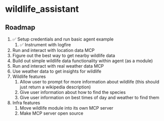 # wildlife_assistant

## Roadmap

1. ✅ Setup credentials and run basic agent example
   1. ✅ Instrument with logfire
2. Run and interact with location data MCP
3. Figure out the best way to get nearby wildlife data
4. Build out simple wildlife data functionality within agent (as a module)
5. Run and interact with real weather data MCP
6. Use weather data to get insights for wildlife
7. Wildlife features
   1. Allow user to prompt for more information about wildlife (this should just return a wikipedia description)
   2. Give user information about how to find the species
   3. Give user information on best times of day and weather to find them
8. Infra features
   1. Move wildlife module into its own MCP server
   2. Make MCP server open source
